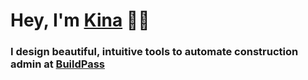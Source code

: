 # Hey, I'm [Kina](https://kinadesy.com) 👋🏽

### I design beautiful, intuitive tools to automate construction admin at [BuildPass](https://buildpass.ai)

<!---
kinantid/kinantid is a ✨ special ✨ repository because its `README.md` (this file) appears on your GitHub profile.
You can click the Preview link to take a look at your changes.
--->
